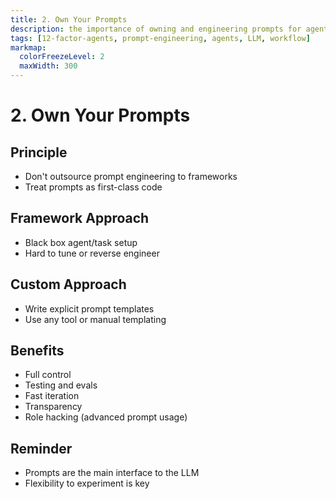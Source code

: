```yaml
---
title: 2. Own Your Prompts
description: the importance of owning and engineering prompts for agents.
tags: [12-factor-agents, prompt-engineering, agents, LLM, workflow]
markmap:
  colorFreezeLevel: 2
  maxWidth: 300
---
```

# 2. Own Your Prompts
## Principle
- Don't outsource prompt engineering to frameworks
- Treat prompts as first-class code
## Framework Approach
- Black box agent/task setup
- Hard to tune or reverse engineer
## Custom Approach
- Write explicit prompt templates
- Use any tool or manual templating
## Benefits
- Full control
- Testing and evals
- Fast iteration
- Transparency
- Role hacking (advanced prompt usage)
## Reminder
- Prompts are the main interface to the LLM
- Flexibility to experiment is key
